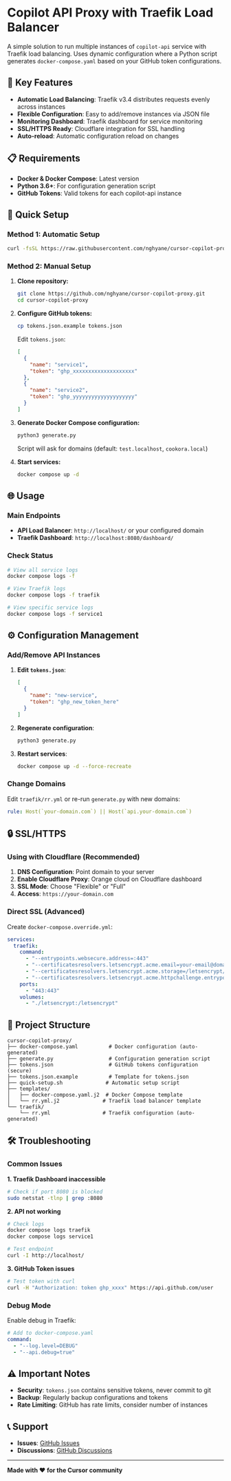 # Copilot API Proxy with Traefik Load Balancer

A simple solution to run multiple instances of `copilot-api` service with Traefik load balancing. Uses dynamic configuration where a Python script generates `docker-compose.yaml` based on your GitHub token configurations.

## 🚀 Key Features

- **Automatic Load Balancing**: Traefik v3.4 distributes requests evenly across instances
- **Flexible Configuration**: Easy to add/remove instances via JSON file
- **Monitoring Dashboard**: Traefik dashboard for service monitoring
- **SSL/HTTPS Ready**: Cloudflare integration for SSL handling
- **Auto-reload**: Automatic configuration reload on changes

## 📋 Requirements

- **Docker & Docker Compose**: Latest version
- **Python 3.6+**: For configuration generation script
- **GitHub Tokens**: Valid tokens for each copilot-api instance

## 🔧 Quick Setup

### Method 1: Automatic Setup
```bash
curl -fsSL https://raw.githubusercontent.com/nghyane/cursor-copilot-proxy/main/quick-setup.sh | bash
```

### Method 2: Manual Setup

1. **Clone repository:**
   ```bash
   git clone https://github.com/nghyane/cursor-copilot-proxy.git
   cd cursor-copilot-proxy
   ```

2. **Configure GitHub tokens:**
   ```bash
   cp tokens.json.example tokens.json
   ```
   
   Edit `tokens.json`:
   ```json
   [
     {
       "name": "service1",
       "token": "ghp_xxxxxxxxxxxxxxxxxxxx"
     },
     {
       "name": "service2", 
       "token": "ghp_yyyyyyyyyyyyyyyyyyyy"
     }
   ]
   ```

3. **Generate Docker Compose configuration:**
   ```bash
   python3 generate.py
   ```
   
   Script will ask for domains (default: `test.localhost`, `cookora.local`)

4. **Start services:**
   ```bash
   docker compose up -d
   ```

## 🌐 Usage

### Main Endpoints
- **API Load Balancer**: `http://localhost/` or your configured domain
- **Traefik Dashboard**: `http://localhost:8080/dashboard/`

### Check Status
```bash
# View all service logs
docker compose logs -f

# View Traefik logs
docker compose logs -f traefik

# View specific service logs
docker compose logs -f service1
```

## ⚙️ Configuration Management

### Add/Remove API Instances

1. **Edit `tokens.json`**:
   ```json
   [
     {
       "name": "new-service",
       "token": "ghp_new_token_here"
     }
   ]
   ```

2. **Regenerate configuration**:
   ```bash
   python3 generate.py
   ```

3. **Restart services**:
   ```bash
   docker compose up -d --force-recreate
   ```

### Change Domains

Edit `traefik/rr.yml` or re-run `generate.py` with new domains:
```yaml
rule: Host(`your-domain.com`) || Host(`api.your-domain.com`)
```

## 🔒 SSL/HTTPS

### Using with Cloudflare (Recommended)

1. **DNS Configuration**: Point domain to your server
2. **Enable Cloudflare Proxy**: Orange cloud on Cloudflare dashboard  
3. **SSL Mode**: Choose "Flexible" or "Full"
4. **Access**: `https://your-domain.com`

### Direct SSL (Advanced)
Create `docker-compose.override.yml`:
```yaml
services:
  traefik:
    command:
      - "--entrypoints.websecure.address=:443"
      - "--certificatesresolvers.letsencrypt.acme.email=your-email@domain.com"
      - "--certificatesresolvers.letsencrypt.acme.storage=/letsencrypt/acme.json"
      - "--certificatesresolvers.letsencrypt.acme.httpchallenge.entrypoint=web"
    ports:
      - "443:443"
    volumes:
      - "./letsencrypt:/letsencrypt"
```

## 📁 Project Structure

```
cursor-copilot-proxy/
├── docker-compose.yaml          # Docker configuration (auto-generated)
├── generate.py                  # Configuration generation script
├── tokens.json                  # GitHub tokens configuration (secure)
├── tokens.json.example          # Template for tokens.json
├── quick-setup.sh              # Automatic setup script
├── templates/
│   ├── docker-compose.yaml.j2  # Docker Compose template
│   └── rr.yml.j2              # Traefik load balancer template
└── traefik/
    └── rr.yml                 # Traefik configuration (auto-generated)
```

## 🛠️ Troubleshooting

### Common Issues

**1. Traefik Dashboard inaccessible**
```bash
# Check if port 8080 is blocked
sudo netstat -tlnp | grep :8080
```

**2. API not working**
```bash
# Check logs
docker compose logs traefik
docker compose logs service1

# Test endpoint
curl -I http://localhost/
```

**3. GitHub Token issues**
```bash
# Test token with curl
curl -H "Authorization: token ghp_xxxx" https://api.github.com/user
```

### Debug Mode

Enable debug in Traefik:
```yaml
# Add to docker-compose.yaml
command:
  - "--log.level=DEBUG"
  - "--api.debug=true"
```

## ⚠️ Important Notes

- **Security**: `tokens.json` contains sensitive tokens, never commit to git
- **Backup**: Regularly backup configurations and tokens
- **Rate Limiting**: GitHub has rate limits, consider number of instances

## 📞 Support

- **Issues**: [GitHub Issues](https://github.com/nghyane/cursor-copilot-proxy/issues)
- **Discussions**: [GitHub Discussions](https://github.com/nghyane/cursor-copilot-proxy/discussions)

---
**Made with ❤️ for the Cursor community**
